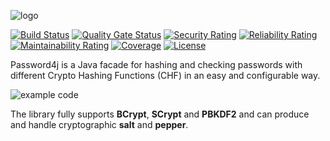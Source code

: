 ![logo](https://i.imgur.com/BAAwsxr.png "Password4j logo")

[![Build Status](https://travis-ci.org/Password4j/password4j.svg?branch=master)](https://travis-ci.org/Password4j/password4j)
[![Quality Gate Status](https://sonarcloud.io/api/project_badges/measure?project=firaja_password4j&metric=alert_status)](https://sonarcloud.io/dashboard?id=firaja_password4j)
[![Security Rating](https://sonarcloud.io/api/project_badges/measure?project=firaja_password4j&metric=security_rating)](https://sonarcloud.io/dashboard?id=firaja_password4j)
[![Reliability Rating](https://sonarcloud.io/api/project_badges/measure?project=firaja_password4j&metric=reliability_rating)](https://sonarcloud.io/dashboard?id=firaja_password4j)
[![Maintainability Rating](https://sonarcloud.io/api/project_badges/measure?project=firaja_password4j&metric=sqale_rating)](https://sonarcloud.io/dashboard?id=firaja_password4j)
[![Coverage](https://sonarcloud.io/api/project_badges/measure?project=firaja_password4j&metric=coverage)](https://sonarcloud.io/dashboard?id=firaja_password4j)
[![License](https://img.shields.io/badge/License-Apache%202.0-blue.svg)](https://opensource.org/licenses/Apache-2.0)

Password4j is a Java facade for hashing and checking passwords with different Crypto Hashing Functions (CHF) in
an easy and configurable way.

![example code](https://i.imgur.com/Q1evmoK.png)

The library fully supports **BCrypt**, **SCrypt** and **PBKDF2** and can produce and handle cryptographic **salt** and **pepper**.